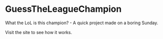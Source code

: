 # GuessTheLeagueChampion
What the LoL is this champion? - A quick project made on a boring Sunday.

Visit the site to see how it works. 

